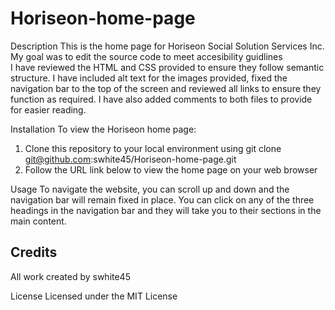 # Horiseon-home-page
Description 
This is the home page for Horiseon Social Solution Services Inc. My goal was to edit the source code to meet accesibility guidlines  
I have reviewed the HTML and CSS provided to ensure they follow semantic structure. I have included alt text for the images provided, fixed the navigation bar to the top of the screen and reviewed all links to ensure they function as required. I have also added comments to both files to provide for easier reading. 

Installation
To view the Horiseon home page:
1) Clone this repository to your local environment using
   git clone git@github.com:swhite45/Horiseon-home-page.git
2) Follow the URL link below to view the home page on your web browser 

Usage
To navigate the website, you can scroll up and down and the navigation bar will remain fixed in place.
You can click on any of the three headings in the navigation bar and they will take you to their sections in the main content. 

<h2> Credits </h2>
All work created by swhite45

License
Licensed under the MIT License
